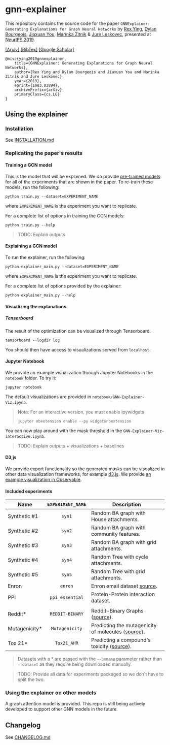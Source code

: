 # gnn-explainer

This repository contains the source code for the paper `GNNExplainer: Generating Explanations for Graph Neural Networks` by [Rex Ying](https://cs.stanford.edu/people/rexy/), [Dylan Bourgeois](https://dtsbourg.me/), [Jiaxuan You](https://cs.stanford.edu/~jiaxuan/), [Marinka Zitnik](http://helikoid.si/cms/) & [Jure Leskovec](https://cs.stanford.edu/people/jure/), presented at [NeurIPS 2019](nips.cc).

[[Arxiv]](https://arxiv.org/abs/1903.03894) [[BibTex]](https://dblp.uni-trier.de/rec/bibtex/journals/corr/abs-1903-03894) [[Google Scholar]](https://scholar.google.com/scholar?q=GNNExplainer%3A%20Generating%20Explanations%20for%20Graph%20Neural%20Networks%20Rex%20arXiv%202019)

```
@misc{ying2019gnnexplainer,
    title={GNNExplainer: Generating Explanations for Graph Neural Networks},
    author={Rex Ying and Dylan Bourgeois and Jiaxuan You and Marinka Zitnik and Jure Leskovec},
    year={2019},
    eprint={1903.03894},
    archivePrefix={arXiv},
    primaryClass={cs.LG}
}
```

## Using the explainer

### Installation

See [INSTALLATION.md](#)

### Replicating the paper's results

#### Training a GCN model 

This is the model that will be explained. We do provide [pre-trained models](#TODO) for all of the experiments
that are shown in the paper. To re-train these models, run the following:

```
python train.py --dataset=EXPERIMENT_NAME
```

where `EXPERIMENT_NAME` is the experiment you want to replicate. 

For a complete list of options in training the GCN models:

```
python train.py --help
```

> TODO: Explain outputs

#### Explaining a GCN model

To run the explainer, run the following:

```
python explainer_main.py --dataset=EXPERIMENT_NAME
```

where `EXPERIMENT_NAME` is the experiment you want to replicate. 


For a complete list of options provided by the explainer:

```
python explainer_main.py --help
```

#### Visualizing the explanations

##### Tensorboard

The result of the optimization can be visualized through Tensorboard.

```
tensorboard --logdir log
```

You should then have access to visualizations served from `localhost`.

#### Jupyter Notebook

We provide an example visualization through Jupyter Notebooks in the `notebook` folder. To try it:

```
jupyter notebook
```

The default visualizations are provided in `notebook/GNN-Explainer-Viz.ipynb`.

> Note: For an interactive version, you must enable ipywidgets
>
> ```
> jupyter nbextension enable --py widgetsnbextension
> ```

You can now play around with the mask threshold in the `GNN-Explainer-Viz-interactive.ipynb`.
> TODO: Explain outputs + visualizations + baselines

#### D3,js

We provide export functionality so the generated masks can be visualized in other data visualization 
frameworks, for example [d3.js](http://observablehq.com). We provide [an example visualization in Observable](https://observablehq.com/d/00c5dc74f359e7a1).

#### Included experiments

| Name     | `EXPERIMENT_NAME` | Description  |
|----------|:-------------------:|--------------|
| Synthetic #1 | `syn1`  | Random BA graph with House attachments.  |
| Synthetic #2 | `syn2`  | Random BA graph with community features. | 
| Synthetic #3 | `syn3`  | Random BA graph with grid attachments.  |
| Synthetic #4 | `syn4`  | Random Tree with cycle attachments. |
| Synthetic #5 | `syn5`  | Random Tree with grid attachments. | 
| Enron        | `enron` | Enron email dataset [source](https://www.cs.cmu.edu/~enron/). |
| PPI          | `ppi_essential` | Protein-Protein interaction dataset. |
| | | |
| Reddit*      | `REDDIT-BINARY`  | Reddit-Binary Graphs ([source](https://ls11-www.cs.tu-dortmund.de/staff/morris/graphkerneldatasets)). |
| Mutagenicity*      | `Mutagenicity`  | Predicting the mutagenicity of molecules ([source](https://ls11-www.cs.tu-dortmund.de/staff/morris/graphkerneldatasets)). |
| Tox 21*      | `Tox21_AHR`  | Predicting a compound's toxicity ([source](https://ls11-www.cs.tu-dortmund.de/staff/morris/graphkerneldatasets)). |

> Datasets with a * are passed with the `--bmname` parameter rather than `--dataset` as they require being downloaded manually.

> TODO: Provide all data for experiments packaged so we don't have to split the two.


### Using the explainer on other models
A graph attention model is provided. This repo is still being actively developed to support other
GNN models in the future.

## Changelog

See [CHANGELOG.md](#)
